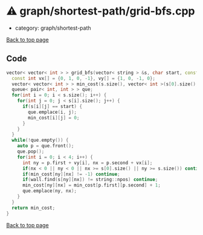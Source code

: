 <!-- mathjax config similar to math.stackexchange -->
<script type="text/javascript" async
  src="https://cdnjs.cloudflare.com/ajax/libs/mathjax/2.7.5/MathJax.js?config=TeX-MML-AM_CHTML">
</script>
<script type="text/x-mathjax-config">
  MathJax.Hub.Config({
    TeX: { equationNumbers: { autoNumber: "AMS" }},
    tex2jax: {
      inlineMath: [ ['$','$'] ],
      processEscapes: true
    },
    "HTML-CSS": { matchFontHeight: false },
    displayAlign: "left",
    displayIndent: "2em"
  });
</script>

<script type="text/javascript" src="https://cdnjs.cloudflare.com/ajax/libs/jquery/3.4.1/jquery.min.js"></script>
<script src="https://cdn.jsdelivr.net/npm/jquery-balloon-js@1.1.2/jquery.balloon.min.js" integrity="sha256-ZEYs9VrgAeNuPvs15E39OsyOJaIkXEEt10fzxJ20+2I=" crossorigin="anonymous"></script>
<script type="text/javascript" src="../../../assets/js/copy-button.js"></script>
<link rel="stylesheet" href="../../../assets/css/copy-button.css" />


# :warning: graph/shortest-path/grid-bfs.cpp
* category: graph/shortest-path


[Back to top page](../../../index.html)



## Code
```cpp
vector< vector< int > > grid_bfs(vector< string > &s, char start, const string &wall = "#") {
  const int vx[] = {0, 1, 0, -1}, vy[] = {1, 0, -1, 0};
  vector< vector< int > > min_cost(s.size(), vector< int >(s[0].size(), -1));
  queue< pair< int, int > > que;
  for(int i = 0; i < s.size(); i++) {
    for(int j = 0; j < s[i].size(); j++) {
      if(s[i][j] == start) {
        que.emplace(i, j);
        min_cost[i][j] = 0;
      }
    }
  }
  while(!que.empty()) {
    auto p = que.front();
    que.pop();
    for(int i = 0; i < 4; i++) {
      int ny = p.first + vy[i], nx = p.second + vx[i];
      if(nx < 0 || ny < 0 || nx >= s[0].size() || ny >= s.size()) continue;
      if(min_cost[ny][nx] != -1) continue;
      if(wall.find(s[ny][nx]) != string::npos) continue;
      min_cost[ny][nx] = min_cost[p.first][p.second] + 1;
      que.emplace(ny, nx);
    }
  }
  return min_cost;
}

```

[Back to top page](../../../index.html)

